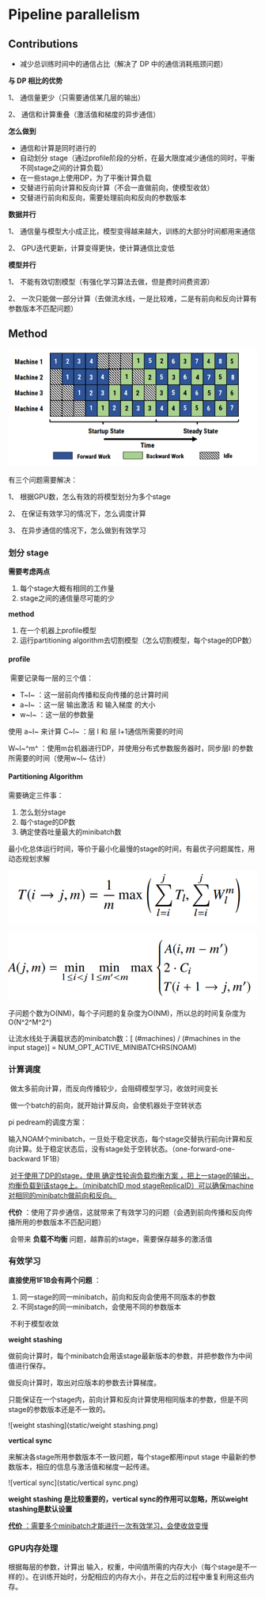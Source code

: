 # Pipeline parallelism

## Contributions

- 减少总训练时间中的通信占比（解决了 DP 中的通信消耗瓶颈问题）

**与 DP 相比的优势** 

1、 通信量更少（只需要通信某几层的输出）

2、 通信和计算重叠（激活值和梯度的异步通信）

**怎么做到**

- 通信和计算是同时进行的
- 自动划分 stage（通过profile阶段的分析，在最大限度减少通信的同时，平衡不同stage之间的计算负载）
- 在一些stage上使用DP，为了平衡计算负载
- 交替进行前向计算和反向计算（不会一直做前向，使模型收敛）
- 交替进行前向和反向，需要处理前向和反向的参数版本

**数据并行** 

1、 通信量与模型大小成正比，模型变得越来越大，训练的大部分时间都用来通信

2、 GPU迭代更新，计算变得更快，使计算通信比变低

**模型并行** 

1、 不能有效切割模型（有强化学习算法去做，但是费时间费资源）

2、 一次只能做一部分计算（去做流水线，一是比较难，二是有前向和反向计算有参数版本不匹配问题）

## Method

![pipeldream](static/pipeldream.png)

有三个问题需要解决：

1、 根据GPU数，怎么有效的将模型划分为多个stage

2、 在保证有效学习的情况下，怎么调度计算

3、 在异步通信的情况下，怎么做到有效学习

### 划分 stage

**需要考虑两点** 

1. 每个stage大概有相同的工作量
2. stage之间的通信量尽可能的少

**method** 

1. 在一个机器上profile模型
2. 运行partitioning algorithm去切割模型（怎么切割模型，每个stage的DP数）

#### profile

​	需要记录每一层的三个值：

- T~l~ ：这一层前向传播和反向传播的总计算时间
- a~l~ ：这一层 输出激活 和 输入梯度 的大小
- w~l~ ：这一层的参数量

使用 a~l~ 来计算 C~l~  ：层 l 和 层 l+1通信所需要的时间

W~l~^m^  ：使用m台机器进行DP，并使用分布式参数服务器时，同步层l 的参数所需要的时间（使用w~l~ 估计）

#### Partitioning Algorithm

需要确定三件事：

1. 怎么划分stage
2. 每个stage的DP数
3. 确定使吞吐量最大的minibatch数

最小化总体运行时间，等价于最小化最慢的stage的时间，有最优子问题属性，用动态规划求解

![t_ij](static/t_ij.png)

![A_jm](static/A_jm.png)

子问题个数为O(NM)，每个子问题的复杂度为O(NM)，所以总的时间复杂度为O(N^2^M^2^)

让流水线处于满载状态的minibatch数：[ (#machines) / (#machines in the input stage)] = NUM_OPT_ACTIVE_MINIBATCHRS(NOAM)

### 计算调度

​	做太多前向计算，而反向传播较少，会阻碍模型学习，收敛时间变长

​	做一个batch的前向，就开始计算反向，会使机器处于空转状态

pi pedream的调度方案：

​	输入NOAM个minibatch，一旦处于稳定状态，每个stage交替执行前向计算和反向计算。处于稳定状态后，没有stage处于空转状态。（one-forward-one-backward  1F1B）

​	<u>对于使用了DP的stage，使用 确定性轮询负载均衡方案 ，把上一stage的输出，均衡负载到该stage上。（minibatchID mod stageReplicaID）可以确保machine对相同的minibatch做前向和反向。</u>

**代价** ：使用了异步通信，这就带来了有效学习的问题（会遇到前向传播和反向传播所用的参数版本不匹配问题）

​	会带来 **负载不均衡** 问题，越靠前的stage，需要保存越多的激活值

### 有效学习

**直接使用1F1B会有两个问题** ：

1. 同一stage的同一minibatch，前向和反向会使用不同版本的参数
2. 不同stage的同一minibatch，会使用不同的参数版本

​	不利于模型收敛

**weight stashing** 

做前向计算时，每个minibatch会用该stage最新版本的参数，并把参数作为中间值进行保存。

做反向计算时，取出对应版本的参数去计算梯度。

只能保证在一个stage内，前向计算和反向计算使用相同版本的参数，但是不同stage的参数版本还是不一致的。

![weight stashing](static/weight stashing.png)

**vertical sync** 

来解决各stage所用参数版本不一致问题，每个stage都用input stage 中最新的参数版本，相应的信息与激活值和梯度一起传递。

![vertical sync](static/vertical sync.png)

**weight stashing 是比较重要的，vertical sync的作用可以忽略，所以weight stashing是默认设置**

<u>**代价** ：需要多个minibatch才能进行一次有效学习，会使收敛变慢</u>

### GPU内存处理

根据每层的参数，计算出 输入，权重，中间值所需的内存大小（每个stage是不一样的）。在训练开始时，分配相应的内存大小，并在之后的过程中重复利用这些内存。

# 